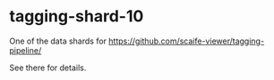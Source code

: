 # tagging-shard-10

One of the data shards for https://github.com/scaife-viewer/tagging-pipeline/

See there for details.
